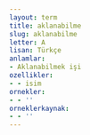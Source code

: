 ```yaml
---
layout: term
title: aklanabilme
slug: aklanabilme
letter: A
lisan: Türkçe
anlamlar:
- Aklanabilmek işi
ozellikler:
- - isim
ornekler:
- - ''
orneklerkaynak:
- - ''
---
```

